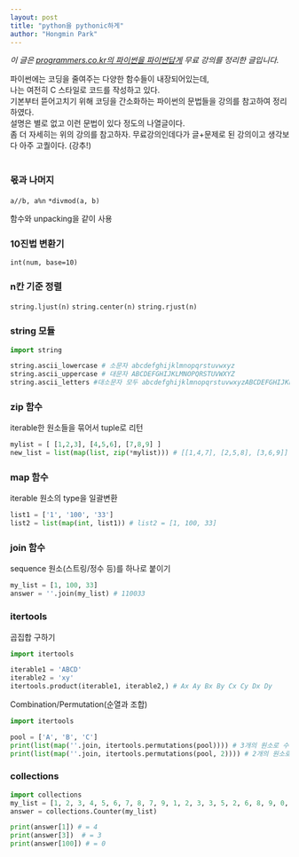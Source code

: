 ```yaml
---
layout: post
title: "python을 pythonic하게"
author: "Hongmin Park"
---
```


*이 글은 [programmers.co.kr의 파이썬을 파이썬답게](https://programmers.co.kr/learn/courses/4008) 무료 강의를 정리한 글입니다.*

파이썬에는 코딩을 줄여주는 다양한 함수들이 내장되어있는데,<br>
나는 여전히 C 스타일로 코드를 작성하고 있다.<br>
기본부터 뜯어고치기 위해 코딩을 간소화하는 파이썬의 문법들을 강의를 참고하여 정리하였다.<br>
설명은 별로 없고 이런 문법이 있다 정도의 나열글이다. <br>
좀 더 자세히는 위의 강의를 참고하자. 무료강의인데다가 글+문제로 된 강의이고 생각보다 아주 고퀄이다. (강추!)<br><br>

### 몫과 나머지
`a//b, a%n`
`*divmod(a, b)`

함수와 unpacking을 같이 사용

### 10진법 변환기
`int(num, base=10)`

### n칸 기준 정렬
`string.ljust(n)`
`string.center(n)`
`string.rjust(n)`

### string 모듈
```python
import string 

string.ascii_lowercase # 소문자 abcdefghijklmnopqrstuvwxyz
string.ascii_uppercase # 대문자 ABCDEFGHIJKLMNOPQRSTUVWXYZ
string.ascii_letters #대소문자 모두 abcdefghijklmnopqrstuvwxyzABCDEFGHIJKLMNOPQRSTUVWXYZ 
```

### zip 함수
iterable한 원소들을 묶어서 tuple로 리턴
```python
mylist = [ [1,2,3], [4,5,6], [7,8,9] ]
new_list = list(map(list, zip(*mylist))) # [[1,4,7], [2,5,8], [3,6,9]]
```

### map 함수
iterable 원소의 type을 일괄변환
```python
list1 = ['1', '100', '33']
list2 = list(map(int, list1)) # list2 = [1, 100, 33]
```
### join 함수
sequence 원소(스트링/정수 등)를 하나로 붙이기
```python
my_list = [1, 100, 33]
answer = ''.join(my_list) # 110033
```

### itertools
곱집합 구하기 
```python
import itertools

iterable1 = 'ABCD'
iterable2 = 'xy'
itertools.product(iterable1, iterable2,) # Ax Ay Bx By Cx Cy Dx Dy 
```

Combination/Permutation(순열과 조합)
```python
import itertools

pool = ['A', 'B', 'C']
print(list(map(''.join, itertools.permutations(pool)))) # 3개의 원소로 수열 만들기
print(list(map(''.join, itertools.permutations(pool, 2)))) # 2개의 원소로 수열 만들기
```

### collections
```python
import collections
my_list = [1, 2, 3, 4, 5, 6, 7, 8, 7, 9, 1, 2, 3, 3, 5, 2, 6, 8, 9, 0, 1, 1, 4, 7, 0]
answer = collections.Counter(my_list)

print(answer[1]) # = 4
print(answer[3])  # = 3
print(answer[100]) # = 0
```

